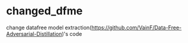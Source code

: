 # changed_dfme
change datafree model extraction(https://github.com/VainF/Data-Free-Adversarial-Distillation)'s code
